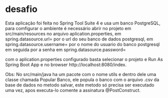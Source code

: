 # desafio

Esta aplicação foi feita no Spring Tool Suite 4 e usa um banco PostgreSQL,
para comfigurar o ambiente é necessário abrir no projeto em src/main/resources 
no arquivo aplication.properties, em spring.datasource.url= por o url do seu banco de dados postgresql,
em spring.datasource.username= por o nome do usuario do banco postgresql em seguida por a senha em
spring.datasource.password=

com o aplication.properties configurado basta selecionar o projeto e Run As Spring Boot App e no browser http://localhost:8080/index.

Obs: No src/main/java ha um pacote com o nome utils e dentro dele uma classe chamada Popular Banco,
ele popula o banco com o arquivo .csv da base de dados no metodo salvar, este metodo só precisa ser executado uma vez,
apos executa-lo comente a assinatura @PostConstruct. 



